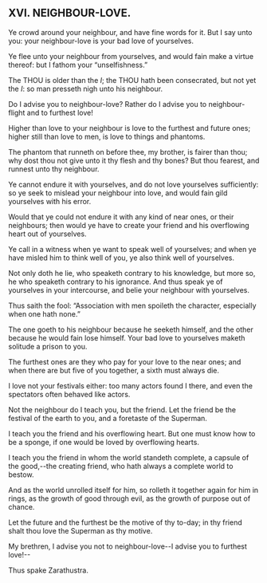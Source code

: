 ## XVI. NEIGHBOUR-LOVE.

Ye crowd around your neighbour, and have fine words for it. But I say
unto you: your neighbour-love is your bad love of yourselves.

Ye flee unto your neighbour from yourselves, and would fain make a
virtue thereof: but I fathom your “unselfishness.”

The THOU is older than the _I_; the THOU hath been consecrated, but not
yet the _I_: so man presseth nigh unto his neighbour.

Do I advise you to neighbour-love? Rather do I advise you to
neighbour-flight and to furthest love!

Higher than love to your neighbour is love to the furthest and future
ones; higher still than love to men, is love to things and phantoms.

The phantom that runneth on before thee, my brother, is fairer than
thou; why dost thou not give unto it thy flesh and thy bones? But thou
fearest, and runnest unto thy neighbour.

Ye cannot endure it with yourselves, and do not love yourselves
sufficiently: so ye seek to mislead your neighbour into love, and would
fain gild yourselves with his error.

Would that ye could not endure it with any kind of near ones, or their
neighbours; then would ye have to create your friend and his overflowing
heart out of yourselves.

Ye call in a witness when ye want to speak well of yourselves; and
when ye have misled him to think well of you, ye also think well of
yourselves.

Not only doth he lie, who speaketh contrary to his knowledge, but more
so, he who speaketh contrary to his ignorance. And thus speak ye
of yourselves in your intercourse, and belie your neighbour with
yourselves.

Thus saith the fool: “Association with men spoileth the character,
especially when one hath none.”

The one goeth to his neighbour because he seeketh himself, and the other
because he would fain lose himself. Your bad love to yourselves maketh
solitude a prison to you.

The furthest ones are they who pay for your love to the near ones; and
when there are but five of you together, a sixth must always die.

I love not your festivals either: too many actors found I there, and
even the spectators often behaved like actors.

Not the neighbour do I teach you, but the friend. Let the friend be the
festival of the earth to you, and a foretaste of the Superman.

I teach you the friend and his overflowing heart. But one must know how
to be a sponge, if one would be loved by overflowing hearts.

I teach you the friend in whom the world standeth complete, a capsule
of the good,--the creating friend, who hath always a complete world to
bestow.

And as the world unrolled itself for him, so rolleth it together again
for him in rings, as the growth of good through evil, as the growth of
purpose out of chance.

Let the future and the furthest be the motive of thy to-day; in thy
friend shalt thou love the Superman as thy motive.

My brethren, I advise you not to neighbour-love--I advise you to
furthest love!--

Thus spake Zarathustra.




